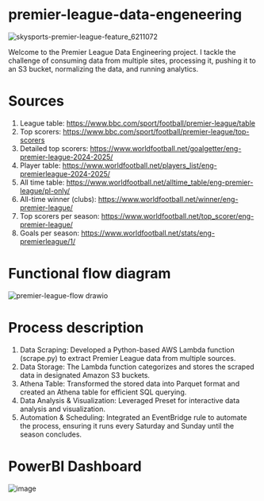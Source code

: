 # premier-league-data-engeneering
![skysports-premier-league-feature_6211072](https://github.com/user-attachments/assets/0fe43404-fbd5-4061-9bb1-8c55044ff240)

Welcome to the Premier League Data Engineering project. I tackle the challenge of consuming data from multiple sites, processing it, pushing it to an S3 bucket, normalizing the data, and running analytics. 

# Sources
1. League table: https://www.bbc.com/sport/football/premier-league/table
2. Top scorers: https://www.bbc.com/sport/football/premier-league/top-scorers
3. Detailed top scorers: https://www.worldfootball.net/goalgetter/eng-premier-league-2024-2025/
4. Player table: https://www.worldfootball.net/players_list/eng-premierleague-2024-2025/
5. All time table: https://www.worldfootball.net/alltime_table/eng-premier-league/pl-only/
6. All-time winner (clubs): https://www.worldfootball.net/winner/eng-premier-league/
7. Top scorers per season: https://www.worldfootball.net/top_scorer/eng-premier-league/
8. Goals per season: https://www.worldfootball.net/stats/eng-premierleague/1/

# Functional flow diagram
  ![premier-league-flow drawio](https://github.com/user-attachments/assets/b362ace2-341a-4539-add6-a4a480b5fcfb)


# Process description
1. Data Scraping: Developed a Python-based AWS Lambda function (scrape.py) to extract Premier League data from multiple sources.
3. Data Storage: The Lambda function categorizes and stores the scraped data in designated Amazon S3 buckets.
4. Athena Table: Transformed the stored data into Parquet format and created an Athena table for efficient SQL querying.
5. Data Analysis & Visualization: Leveraged Preset for interactive data analysis and visualization.
6. Automation & Scheduling: Integrated an EventBridge rule to automate the process, ensuring it runs every Saturday and Sunday until the season concludes.

# PowerBI Dashboard
  ![image](https://github.com/user-attachments/assets/d2757db2-8da4-4025-a738-642975c8d58c)

